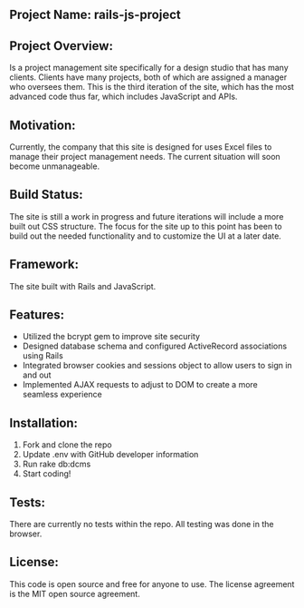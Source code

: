 ## Project Name: rails-js-project

## Project Overview:
Is a project management site specifically for a design studio that has many clients. Clients have many projects, both of which are assigned a manager who oversees them. This is the third iteration of the site, which has the most advanced code thus far, which includes JavaScript and APIs.

## Motivation: 
Currently, the company that this site is designed for uses Excel files to manage their project management needs. The current situation will soon become unmanageable.

## Build Status: 
The site is still a work in progress and future iterations will include a more built out CSS structure. The focus for the site up to this point has been to build out the needed functionality and to customize the UI at a later date.

## Framework: 
The site built with Rails and JavaScript.

## Features:
- Utilized the bcrypt gem to improve site security
- Designed database schema and configured ActiveRecord associations using Rails 
- Integrated browser cookies and sessions object to allow users to sign in and out 
- Implemented AJAX requests to adjust to DOM to create a more seamless experience

## Installation:
1. Fork and clone the repo
2. Update .env with GitHub developer information
3. Run rake db:dcms
4. Start coding!

## Tests: 
There are currently no tests within the repo. All testing was done in the browser.

## License: 
This code is open source and free for anyone to use. The license agreement is the MIT open source agreement.
